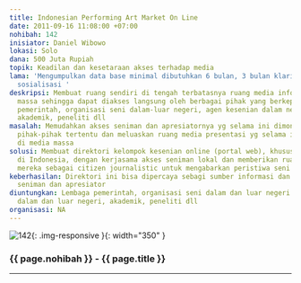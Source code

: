 ```yaml
---
title: Indonesian Performing Art Market On Line
date: 2011-09-16 11:08:00 +07:00
nohibah: 142
inisiator: Daniel Wibowo
lokasi: Solo
dana: 500 Juta Rupiah
topik: Keadilan dan kesetaraan akses terhadap media
lama: 'Mengumpulkan data base minimal dibutuhkan 6 bulan, 3 bulan klarifikasi, 3 bulan
  sosialisasi '
deskripsi: Membuat ruang sendiri di tengah terbatasnya ruang media informasi dan presentasi
  massa sehingga dapat diakses langsung oleh berbagai pihak yang berkepentingan, seperti
  pemerintah, organisasi seni dalam-luar negeri, agen kesenian dalam negeri-luar negeri,
  akademik, peneliti dll
masalah: Memudahkan akses seniman dan apresiatornya yg selama ini dimonopoli oleh
  pihak-pihak tertentu dan meluaskan ruang media presentasi yg selama ini sangat terbatas
  di media massa
solusi: Membuat direktori kelompok kesenian online (portal web), khususnya seni pertunjukan
  di Indonesia, dengan kerjasama akses seniman lokal dan memberikan ruang khusus kepada
  mereka sebagai citizen journalistic untuk mengabarkan peristiwa seni di daerahnya
keberhasilan: Direktori ini bisa dipercaya sebagi sumber informasi dan komunikasi
  seniman dan apresiator
diuntungkan: Lembaga pemerintah, organisasi seni dalam dan luar negeri. agen seni
  dalam dan luar negeri, akademik, peneliti dll
organisasi: NA
---
```


![142](/static/img/hibahcmb/142.png){: .img-responsive }{: width="350" }

### {{ page.nohibah }} - {{ page.title }}

---

